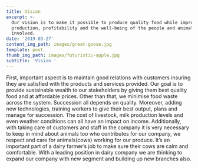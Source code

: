```yaml
---
title: Vision
excerpt: >-
  Our vision is to make it possible to produce quality food while improving food
  production, profitability and the well-being of the people and animals
  involved.
date: '2019-03-27'
content_img_path: images/great-goose.jpg
template: post
thumb_img_path: images/futuristic-apple.jpg
subtitle: 'Vision '
---
```


First, important aspect is to maintain good relations with customers insuring they are satisfied with the products and services provided. Our goal is to provide sustainable wealth to our stakeholders by giving them best quality food and at affordable prices. Other than that, we minimise food waste across the system.
Succession all depends on quality. Moreover, adding new technologies, training workers to give their best output, plans and manage for succession. The cost of livestock, milk production levels and even weather conditions can all have an impact on income.
Additionally, with taking care of customers and staff in the company it is very necessary to keep in mind about animals too who contributes for our company, we respect and care for animals(cows) working for our produce. It’s an important part of a dairy farmer’s job to make sure their cows are calm and comfortable.
With a leading position in dairy company we are thinking to expand our company with new segment and building up new branches also.

